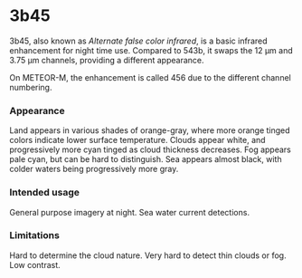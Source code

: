 # 3b45

3b45, also known as *Alternate false color infrared*, is a basic infrared enhancement for night time use. Compared to 543b, it swaps the 12 µm and 3.75 µm channels, providing a different appearance.

On METEOR-M, the enhancement is called 456 due to the different channel numbering.

### Appearance

Land appears in various shades of orange-gray, where more orange tinged colors indicate lower surface temperature.
Clouds appear white, and progressively more cyan tinged as cloud thickness decreases.
Fog appears pale cyan, but can be hard to distinguish.
Sea appears almost black, with colder waters being progressively more gray.

### Intended usage

General purpose imagery at night.
Sea water current detections.

### Limitations

Hard to determine the cloud nature.
Very hard to detect thin clouds or fog.
Low contrast.